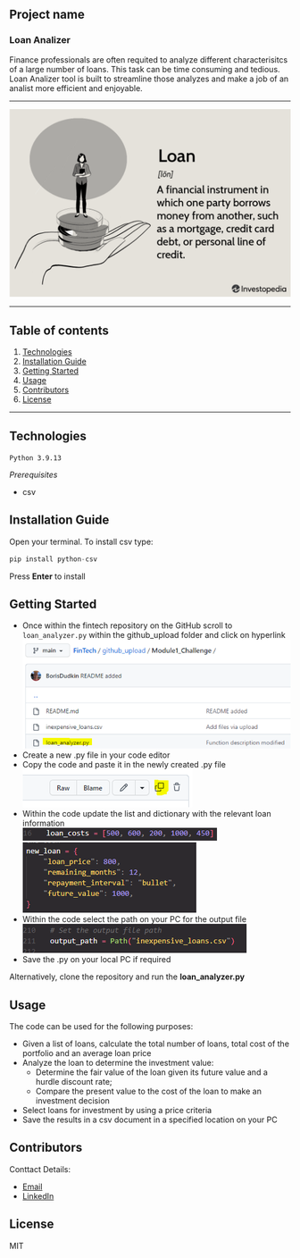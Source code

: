 ## Project name

### **Loan Analizer**

Finance professionals are often requited to analyze different characterisitcs of a large number of loans. This task can be time consuming and tedious.
Loan Analizer tool is built to streamline those analyzes and make a job of an analist more efficient and enjoyable.

---

![Loan](images/Loan.png)

---

## Table of contents

1. [Technologies](#technologies)
2. [Installation Guide](#installation-guide)
3. [Getting Started](#getting-started)
4. [Usage](#usage)
5. [Contributors](#contributors)
6. [License](#license)

---

## Technologies

`Python 3.9.13`

_Prerequisites_

- csv

## Installation Guide

Open your terminal.
To install csv type:

```python
pip install python-csv
```

Press **Enter** to install

## Getting Started

- Once within the fintech repository on the GitHub scroll to `loan_analyzer.py` within the github_upload folder and click on hyperlink <br />
  ![loan_analyzer](images/Repo_image.PNG)
- Create a new .py file in your code editor
- Copy the code and paste it in the newly created .py file <br />
  ![Copy_button](images/Copy_Button.PNG)
- Within the code update the list and dictionary with the relevant loan information <br />
  ![list](images/list.PNG)
  ![dictionary](images/Dict.PNG)
- Within the code select the path on your PC for the output file <br />
  ![Path](images/Path.PNG)
- Save the .py on your local PC if required

Alternatively, clone the repository and run the **loan_analyzer.py**

## Usage

The code can be used for the following purposes:

- Given a list of loans, calculate the total number of loans, total cost of the portfolio and an average loan price
- Analyze the loan to determine the investment value:
  - Determine the fair value of the loan given its future value and a hurdle discount rate;
  - Compare the present value to the cost of the loan to make an investment decision
- Select loans for investment by using a price criteria
- Save the results in a csv document in a specified location on your PC

## Contributors

Conttact Details:

- [Email](boris.dudkin@gmail.com)
- [LinkedIn](www.linkedin.com/in/Boris-Dudkin)

## License

MIT
